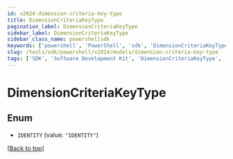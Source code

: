```yaml
---
id: v2024-dimension-criteria-key-type
title: DimensionCriteriaKeyType
pagination_label: DimensionCriteriaKeyType
sidebar_label: DimensionCriteriaKeyType
sidebar_class_name: powershellsdk
keywords: ['powershell', 'PowerShell', 'sdk', 'DimensionCriteriaKeyType', 'V2024DimensionCriteriaKeyType'] 
slug: /tools/sdk/powershell/v2024/models/dimension-criteria-key-type
tags: ['SDK', 'Software Development Kit', 'DimensionCriteriaKeyType', 'V2024DimensionCriteriaKeyType']
---
```



# DimensionCriteriaKeyType

## Enum


* `IDENTITY` (value: `"IDENTITY"`)


[[Back to top]](#) 

